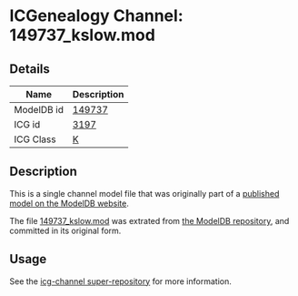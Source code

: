 # ICGenealogy Channel: 149737\_kslow.mod

## Details

Name | Description
---- | -----------
ModelDB id | [149737](http://senselab.med.yale.edu/ModelDB/ShowModel.cshtml?model=149737)
ICG id | [3197](http://icg.neurotheory.ox.ac.uk/channels/1/3197)
ICG Class | [K](http://icg.neurotheory.ox.ac.uk/channels/1)

## Description

This is a single channel model file that was originally part of a [published model on the ModelDB website](http://senselab.med.yale.edu/mModelDB/ShowModel.cshtml?model=149737).

The file [149737\_kslow.mod](149737_kslow.mod) was extrated from [the ModelDB repository](http://senselab.med.yale.edu/ModelDB/ShowModel.cshtml?model=149737), and committed in its original form.

## Usage

See the [icg-channel super-repository](https://github.com/icgenealogy/icg-channels) for more information.